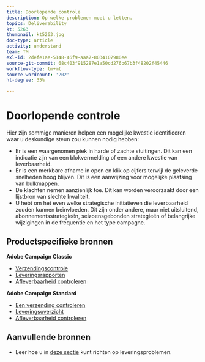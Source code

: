 ```yaml
---
title: Doorlopende controle
description: Op welke problemen moet u letten.
topics: Deliverability
kt: 5263
thumbnail: kt5263.jpg
doc-type: article
activity: understand
team: TM
exl-id: 2defe1ae-5148-46f9-aaa7-8034107980ee
source-git-commit: 68c403f915287e1a50cd276b67b3f48202f45446
workflow-type: tm+mt
source-wordcount: '202'
ht-degree: 35%

---
```


# Doorlopende controle

Hier zijn sommige manieren helpen een mogelijke kwestie identificeren waar u deskundige steun zou kunnen nodig hebben:

* Er is een waargenomen piek in harde of zachte stuitingen. Dit kan een indicatie zijn van een blokvermelding of een andere kwestie van leverbaarheid.
* Er is een merkbare afname in open en klik op cijfers terwijl de geleverde snelheden hoog blijven. Dit is een aanwijzing voor mogelijke plaatsing van bulkmappen.
* De klachten nemen aanzienlijk toe. Dit kan worden veroorzaakt door een lijstbron van slechte kwaliteit.
* U hebt om het even welke strategische initiatieven die leverbaarheid zouden kunnen beïnvloeden. Dit zijn onder andere, maar niet uitsluitend, abonnementsstrategieën, seizoensgebonden strategieën of belangrijke wijzigingen in de frequentie en het type campagne.

## Productspecifieke bronnen

**Adobe Campaign Classic**

* [Verzendingscontrole](https://experienceleague.adobe.com/docs/campaign-classic/using/sending-messages/monitoring-deliveries/about-delivery-monitoring.html?lang=nl)
* [Leveringsrapporten](https://experienceleague.adobe.com/docs/campaign-classic/using/reporting/reports-on-deliveries/delivery-reports.html?lang=nl)
* [Afleverbaarheid controleren](https://experienceleague.adobe.com/docs/campaign-classic/using/sending-messages/deliverability-management/monitoring-deliverability.html?lang=nl)

**Adobe Campaign Standard**

* [Een verzending controleren](https://experienceleague.adobe.com/docs/campaign-standard/using/testing-and-sending/monitoring-messages/monitoring-a-delivery.html?lang=nl)
* [Leveringsoverzicht](https://docs-author-stg.corp.adobe.com/content/help/en/campaign-standard/using/reporting/list-of-reports/delivery-summary.html)
* [Afleverbaarheid controleren](https://experienceleague.adobe.com/docs/campaign-standard/using/testing-and-sending/managing-deliverability/monitor-deliverability.html?lang=nl#testing-and-sending)

## Aanvullende bronnen

* Leer hoe u in [deze sectie](/help/additional-resources/troubleshooting.md) kunt richten op leveringsproblemen.
